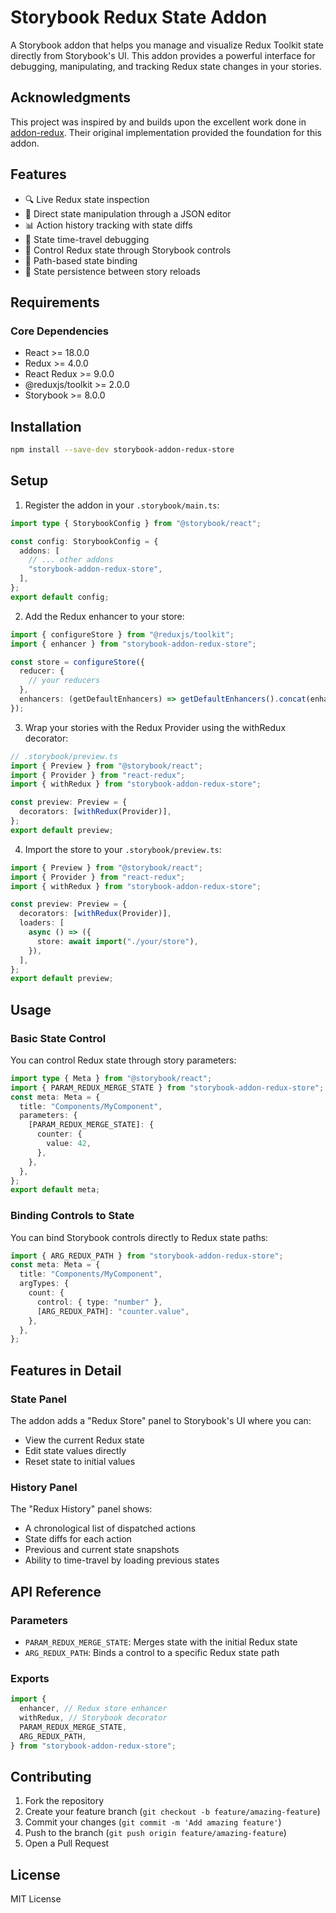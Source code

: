 # Storybook Redux State Addon

A Storybook addon that helps you manage and visualize Redux Toolkit state directly from Storybook's UI. This addon provides a powerful interface for debugging, manipulating, and tracking Redux state changes in your stories.

## Acknowledgments

This project was inspired by and builds upon the excellent work done in [addon-redux](https://github.com/frodare/addon-redux). Their original implementation provided the foundation for this addon.

## Features

- 🔍 Live Redux state inspection
- 📝 Direct state manipulation through a JSON editor
- 📊 Action history tracking with state diffs
- 🔄 State time-travel debugging
- 🎯 Control Redux state through Storybook controls
- 🔗 Path-based state binding
- 🔄 State persistence between story reloads

## Requirements

### Core Dependencies

- React >= 18.0.0
- Redux >= 4.0.0
- React Redux >= 9.0.0
- @reduxjs/toolkit >= 2.0.0
- Storybook >= 8.0.0

## Installation

```bash
npm install --save-dev storybook-addon-redux-store
```

## Setup

1. Register the addon in your `.storybook/main.ts`:

```ts
import type { StorybookConfig } from "@storybook/react";

const config: StorybookConfig = {
  addons: [
    // ... other addons
    "storybook-addon-redux-store",
  ],
};
export default config;
```

2. Add the Redux enhancer to your store:

```ts
import { configureStore } from "@reduxjs/toolkit";
import { enhancer } from "storybook-addon-redux-store";

const store = configureStore({
  reducer: {
    // your reducers
  },
  enhancers: (getDefaultEnhancers) => getDefaultEnhancers().concat(enhancer),
});
```

3. Wrap your stories with the Redux Provider using the withRedux decorator:

```ts
// .storybook/preview.ts
import { Preview } from "@storybook/react";
import { Provider } from "react-redux";
import { withRedux } from "storybook-addon-redux-store";

const preview: Preview = {
  decorators: [withRedux(Provider)],
};
export default preview;
```

4. Import the store to your `.storybook/preview.ts`:

```ts
import { Preview } from "@storybook/react";
import { Provider } from "react-redux";
import { withRedux } from "storybook-addon-redux-store";

const preview: Preview = {
  decorators: [withRedux(Provider)],
  loaders: [
    async () => ({
      store: await import("./your/store"),
    }),
  ],
};
export default preview;
```

## Usage

### Basic State Control

You can control Redux state through story parameters:

```ts
import type { Meta } from "@storybook/react";
import { PARAM_REDUX_MERGE_STATE } from "storybook-addon-redux-store";
const meta: Meta = {
  title: "Components/MyComponent",
  parameters: {
    [PARAM_REDUX_MERGE_STATE]: {
      counter: {
        value: 42,
      },
    },
  },
};
export default meta;
```

### Binding Controls to State

You can bind Storybook controls directly to Redux state paths:

```ts
import { ARG_REDUX_PATH } from "storybook-addon-redux-store";
const meta: Meta = {
  title: "Components/MyComponent",
  argTypes: {
    count: {
      control: { type: "number" },
      [ARG_REDUX_PATH]: "counter.value",
    },
  },
};
```

## Features in Detail

### State Panel

The addon adds a "Redux Store" panel to Storybook's UI where you can:

- View the current Redux state
- Edit state values directly
- Reset state to initial values

### History Panel

The "Redux History" panel shows:

- A chronological list of dispatched actions
- State diffs for each action
- Previous and current state snapshots
- Ability to time-travel by loading previous states

## API Reference

### Parameters

- `PARAM_REDUX_MERGE_STATE`: Merges state with the initial Redux state
- `ARG_REDUX_PATH`: Binds a control to a specific Redux state path

### Exports

```ts
import {
  enhancer, // Redux store enhancer
  withRedux, // Storybook decorator
  PARAM_REDUX_MERGE_STATE,
  ARG_REDUX_PATH,
} from "storybook-addon-redux-store";
```

## Contributing

1. Fork the repository
2. Create your feature branch (`git checkout -b feature/amazing-feature`)
3. Commit your changes (`git commit -m 'Add amazing feature'`)
4. Push to the branch (`git push origin feature/amazing-feature`)
5. Open a Pull Request

## License

MIT License
